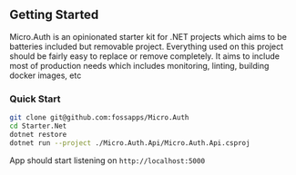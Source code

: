 ## Getting Started

Micro.Auth is an opinionated starter kit for .NET projects which aims to be batteries included but removable project.
Everything used on this project should be fairly easy to replace or remove completely. It aims to include most
of production needs which includes monitoring, linting, building docker images, etc

### Quick Start
```bash
git clone git@github.com:fossapps/Micro.Auth
cd Starter.Net
dotnet restore
dotnet run --project ./Micro.Auth.Api/Micro.Auth.Api.csproj
```
App should start listening on `http://localhost:5000`
